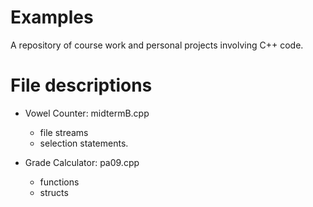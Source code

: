 # Examples
A repository of course work and personal projects involving C++ code.

# File descriptions
- Vowel Counter: midtermB.cpp
    - file streams
    - selection statements.

- Grade Calculator: pa09.cpp
    - functions
    - structs
